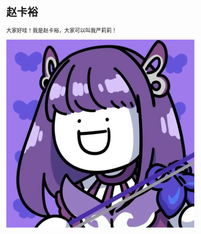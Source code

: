 # 赵卡裕
大家好哇！我是赵卡裕，大家可以叫我严莉莉！
<div>
  <img src="https://github.com/erkoww/YSD_img/blob/main/img/ZKY.png?raw=true" width = "500"/>
</div>